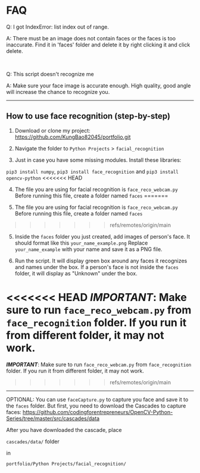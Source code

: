 <h1>FAQ</h1>

<p>Q: I got IndexError: list index out of range.</p>
<p>A: There must be an image does not contain faces or the faces is too inaccurate. Find it in 'faces' folder and delete it by right clicking it and click delete.</p><br>

<p>Q: This script doesn't recognize me</p>
<p>A: Make sure your face image is accurate enough. High quality, good angle will increase the chance to recognize you.</p>

---

<h2>How to use face recognition (step-by-step)</h2>

1. Download or clone my project: https://github.com/KungBao82045/portfolio.git

2. Navigate the folder to `Python Projects` > `facial_recognition`

3. Just in case you have some missing modules. Install these libraries:

`pip3 install numpy`,
`pip3 install face_recognition` and
`pip3 install opencv-python`
<<<<<<< HEAD

4. The file you are using for facial recognition is `face_reco_webcam.py` Before running this file, create a folder named `faces`
=======
      

4. The file you are using for facial recognition is `face_reco_webcam.py` Before running this file, create a folder named `faces`
   
>>>>>>> refs/remotes/origin/main
5. Inside the `faces` folder you just created, add images of person's face. It should format like this `your_name_example.png` Replace `your_name_example` with your name and save it as a PNG file.

6. Run the script. It will display green box around any faces it recognizes and names under the box. If a person's face is not inside the `faces` folder, it will display as "Unknown" under the box.

<<<<<<< HEAD
**_IMPORTANT_**: Make sure to run `face_reco_webcam.py` from `face_recognition` folder. If you run it from different folder, it may not work.
=======
***IMPORTANT***: Make sure to run `face_reco_webcam.py` from `face_recognition` folder. If you run it from different folder, it may not work.
>>>>>>> refs/remotes/origin/main

---

OPTIONAL: You can use `faceCapture.py` to capture you face and save it to the `faces` folder. But first, you need to download the Cascades to capture faces: https://github.com/codingforentrepreneurs/OpenCV-Python-Series/tree/master/src/cascades/data

After you have downloaded the cascade, place

`cascades/data/` folder

in

`portfolio/Python Projects/facial_recognition/`
